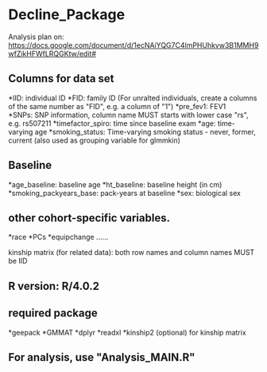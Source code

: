 # Decline_Package
Analysis plan on:  https://docs.google.com/document/d/1ecNAiYQG7C4lmPHUhkvw3B1MMH9wfZikHFWfLRQGKtw/edit#



## Columns for data set 
  *IID:                    individual ID
  *FID:                    family ID     (For unralted individuals, create a columns of the same number as "FID", e.g. a column of "1")
  *pre_fev1:               FEV1           
  *SNPs:                   SNP information, column name MUST starts with lower case "rs", e.g. rs507211
  *timefactor_spiro:       time since baseline exam
  *age:                    time-varying age
  *smoking_status:         Time-varying smoking status - never, former, current  (also used as grouping variable for glmmkin)

## Baseline 
  *age_baseline:           baseline age
  *ht_baseline:            baseline height (in cm)
  *smoking_packyears_base: pack-years at baseline
  *sex:                    biological sex
 
## other cohort-specific variables.
  *race
  *PCs 
  *equipchange ......


 kinship matrix (for related data):   both row names and column names MUST be IID      
      




## R version: R/4.0.2

## required package
  *geepack
  *GMMAT
  *dplyr
  *readxl
  *kinship2 (optional) for kinship matrix






## For analysis, use "Analysis_MAIN.R"
